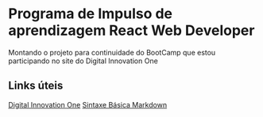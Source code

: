 # Programa de Impulso de aprendizagem React Web Developer
Montando o projeto para continuidade do BootCamp que estou participando no site do Digital Innovation One

## Links úteis
[Digital Innovation One](https://web.digitalinnovation.one/track/impulso-react-web-developer?tab=path)
[Sintaxe Básica Markdown](https://www.markdownguide.org/basic-syntax/)
